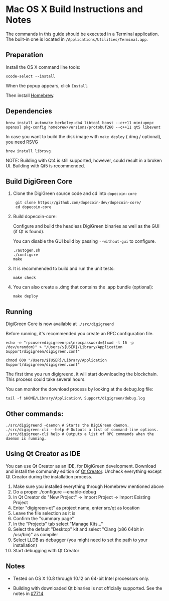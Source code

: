 Mac OS X Build Instructions and Notes
====================================
The commands in this guide should be executed in a Terminal application.
The built-in one is located in `/Applications/Utilities/Terminal.app`.

Preparation
-----------
Install the OS X command line tools:

`xcode-select --install`

When the popup appears, click `Install`.

Then install [Homebrew](http://brew.sh).

Dependencies
----------------------

    brew install automake berkeley-db4 libtool boost --c++11 miniupnpc openssl pkg-config homebrew/versions/protobuf260 --c++11 qt5 libevent

In case you want to build the disk image with `make deploy` (.dmg / optional), you need RSVG

    brew install librsvg

NOTE: Building with Qt4 is still supported, however, could result in a broken UI. Building with Qt5 is recommended.

Build DigiGreen Core
------------------------

1. Clone the DigiGreen source code and cd into `dopecoin-core`

        git clone https://github.com/dopecoin-dev/dopecoin-core/
        cd dopecoin-core

2.  Build dopecoin-core:

    Configure and build the headless DigiGreen binaries as well as the GUI (if Qt is found).

    You can disable the GUI build by passing `--without-gui` to configure.

        ./autogen.sh
        ./configure
        make

3.  It is recommended to build and run the unit tests:

        make check

4.  You can also create a .dmg that contains the .app bundle (optional):

        make deploy

Running
-------

DigiGreen Core is now available at `./src/digigreend`

Before running, it's recommended you create an RPC configuration file.

    echo -e "rpcuser=digigreenrpc\nrpcpassword=$(xxd -l 16 -p /dev/urandom)" > "/Users/${USER}/Library/Application Support/digigreen/digigreen.conf"

    chmod 600 "/Users/${USER}/Library/Application Support/digigreen/digigreen.conf"

The first time you run digigreend, it will start downloading the blockchain. This process could take several hours.

You can monitor the download process by looking at the debug.log file:

    tail -f $HOME/Library/Application\ Support/digigreen/debug.log

Other commands:
-------

    ./src/digigreend -daemon # Starts the DigiGreen daemon.
    ./src/digigreen-cli --help # Outputs a list of command-line options.
    ./src/digigreen-cli help # Outputs a list of RPC commands when the daemon is running.

Using Qt Creator as IDE
------------------------
You can use Qt Creator as an IDE, for DigiGreen development.
Download and install the community edition of [Qt Creator](https://www.qt.io/download/).
Uncheck everything except Qt Creator during the installation process.

1. Make sure you installed everything through Homebrew mentioned above
2. Do a proper ./configure --enable-debug
3. In Qt Creator do "New Project" -> Import Project -> Import Existing Project
4. Enter "digigreen-qt" as project name, enter src/qt as location
5. Leave the file selection as it is
6. Confirm the "summary page"
7. In the "Projects" tab select "Manage Kits..."
8. Select the default "Desktop" kit and select "Clang (x86 64bit in /usr/bin)" as compiler
9. Select LLDB as debugger (you might need to set the path to your installation)
10. Start debugging with Qt Creator

Notes
-----

* Tested on OS X 10.8 through 10.12 on 64-bit Intel processors only.

* Building with downloaded Qt binaries is not officially supported. See the notes in [#7714](https://github.com/bitcoin/bitcoin/issues/7714)
